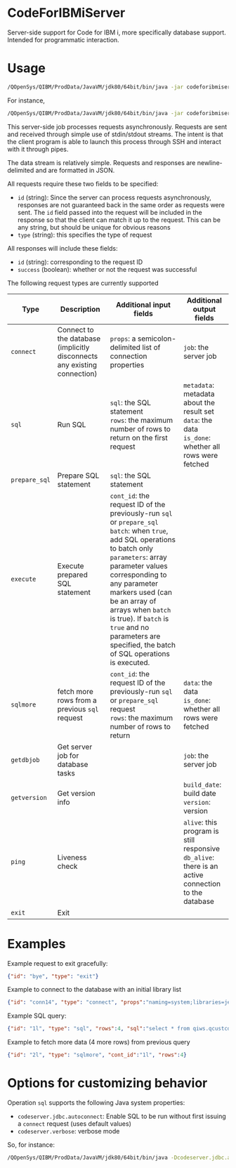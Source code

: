 # CodeForIBMiServer
Server-side support for Code for IBM i, more specifically database support.
Intended for programmatic interaction.

# Usage
```bash
/QOpenSys/QIBM/ProdData/JavaVM/jdk80/64bit/bin/java -jar codeforibmiserver.jar 
```
For instance, 
```bash
/QOpenSys/QIBM/ProdData/JavaVM/jdk80/64bit/bin/java -jar codeforibmiserver.jar
```

This server-side job processes requests asynchronously. Requests are sent and received
through simple use of stdin/stdout streams. The intent is that the client program
is able to launch this process through SSH and interact with it through pipes. 

The data stream is relatively simple. Requests and responses are newline-delimited and
are formatted in JSON. 

All requests require these two fields to be specified:
- `id` (string): Since the server can process requests asynchronously, responses are not
   guaranteed back in the same order as requests were sent. The `id` field passed into
   the request will be included in the response so that the client can match it up
   to the request. This can be any string, but should be unique for obvious reasons
- `type` (string): this specifies the type of request

All responses will include these fields:
- `id` (string): corresponding to the request ID
- `success` (boolean): whether or not the request was successful


The following request types are currently supported

| Type          | Description   | Additional input fields  | Additional output fields  |
| ------------- | ------------- | ------------- | -------------  |
| `connect`     | Connect to the database (implicitly disconnects any existing connection) | `props`: a semicolon-delimited list of connection properties | `job`: the server job | 
| `sql`         | Run SQL  | `sql`: the SQL statement <br/> `rows`: the maximum number of rows to return on the first request | `metadata`: metadata about the result set <br/> `data`: the data <br/> `is_done`: whether all rows were fetched | 
| `prepare_sql`         | Prepare SQL statement  | `sql`: the SQL statement | 
| `execute`         | Execute prepared SQL statement  | `cont_id`: the request ID of the previously-run `sql` or `prepare_sql` <br /> `batch`: when `true`, add SQL operations to batch only <br /> `parameters`: array parameter values corresponding to any parameter markers used (can be an array of arrays when `batch` is true). If `batch` is `true` and no parameters are specified, the batch of SQL operations is executed. | 
| `sqlmore`     | fetch more rows from a previous `sql` request  | `cont_id`: the request ID of the previously-run `sql` or `prepare_sql` request <br/> `rows`: the maximum number of rows to return | `data`: the data <br/> `is_done`: whether all rows were fetched | 
| `getdbjob`     | Get server job for database tasks  |  | `job`: the server job | 
| `getversion`   | Get version info  |  | `build_date`: build date <br/> `version`: version | 
| `ping`         | Liveness check |  | `alive`: this program is still responsive <br/> `db_alive`: there is an active connection to the database | 
| `exit      `   | Exit  |  |  | 


# Examples

Example request to exit gracefully:
```json
{"id": "bye", "type": "exit"}
```

Example to connect to the database with an initial library list
```json
{"id": "conn14", "type": "connect", "props":"naming=system;libraries=jesseg,qiws"}
```

Example SQL query:
```json
{"id": "1l", "type": "sql", "rows":4, "sql":"select * from qiws.qcustcddt"}
```

Example to fetch more data (4 more rows) from previous query
```json
{"id": "2l", "type": "sqlmore", "cont_id":"1l", "rows":4}
```


# Options for customizing behavior

Operation `sql` supports the following Java system properties:
- `codeserver.jdbc.autoconnect`: Enable SQL to be run without first issuing a `connect` request (uses default values)
- `codeserver.verbose`: verbose mode

So, for instance:

```bash
/QOpenSys/QIBM/ProdData/JavaVM/jdk80/64bit/bin/java -Dcodeserver.jdbc.autoconnect=true -jar codeforibmiserver.jar
```
